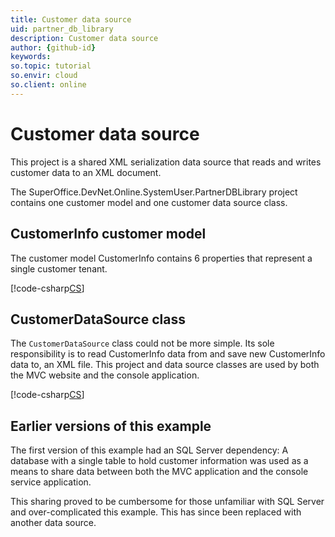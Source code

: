 ```yaml
---
title: Customer data source
uid: partner_db_library
description: Customer data source
author: {github-id}
keywords:
so.topic: tutorial
so.envir: cloud
so.client: online
---
```


# Customer data source

This project is a shared XML serialization data source that reads and writes customer data to an XML document.

The SuperOffice.DevNet.Online.SystemUser.PartnerDBLibrary project contains one customer model and one customer data source class.

## CustomerInfo customer model

The customer model CustomerInfo contains 6 properties that represent a single customer tenant.

[!code-csharp[CS](includes/customer-info.cs)]

## CustomerDataSource class

The `CustomerDataSource` class could not be more simple. Its sole responsibility is to read CustomerInfo data from and save new CustomerInfo data to, an XML file. This project and data source classes are used by both the MVC website and the console application.

[!code-csharp[CS](includes/customer-data-source.cs)]

## Earlier versions of this example

The first version of this example had an SQL Server dependency: A database with a single table to hold customer information was used as a means to share data between both the MVC application and the console service application.

This sharing proved to be cumbersome for those unfamiliar with SQL Server and over-complicated this example. This has since been replaced with another data source.
